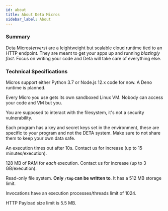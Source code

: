 ```yaml
---
id: about
title: About Deta Micros
sidebar_label: About
---
```


### Summary

Deta Micros(*ervers*) are a leightweight but scalable cloud runtime tied to an HTTP endpoint. They are meant to get your apps up and running *blazingly fast*. Focus on writing your code and Deta will take care of everything else. 

### Technical Specifications

Micros support either Python 3.7 or Node.js 12.x code for now. A Deno runtime is planned.

Every Micro you use gets its own sandboxed Linux VM. Nobody can access your code and VM but you.

You are supposed to interact with the filesystem, it's not a security vulnerability.

Each program has a key and secret keys set in the environment, these are specific to your program and not the DETA system. Make sure to not share them to keep your own data safe.

An execution times out after 10s. Contact us for increase (up to 15 minutes/execution).

128 MB of RAM for *each* execution. Contact us for increase (up to 3 GB/execution).

Read-only file system. **Only `/tmp` can be written to**. It has a 512 MB storage limit.

Invocations have an execution processes/threads limit of 1024.

HTTP Payload size limit is 5.5 MB.


